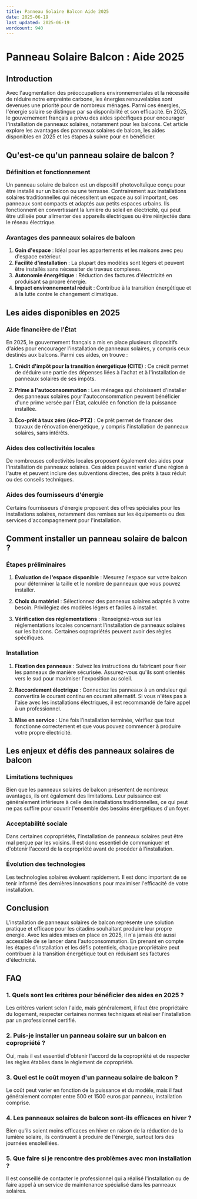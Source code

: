 ```yaml
---
title: Panneau Solaire Balcon Aide 2025
date: 2025-06-19
last_updated: 2025-06-19
wordcount: 940
---
```


# Panneau Solaire Balcon : Aide 2025

## Introduction

Avec l'augmentation des préoccupations environnementales et la nécessité de réduire notre empreinte carbone, les énergies renouvelables sont devenues une priorité pour de nombreux ménages. Parmi ces énergies, l'énergie solaire se distingue par sa disponibilité et son efficacité. En 2025, le gouvernement français a prévu des aides spécifiques pour encourager l'installation de panneaux solaires, notamment pour les balcons. Cet article explore les avantages des panneaux solaires de balcon, les aides disponibles en 2025 et les étapes à suivre pour en bénéficier.

## Qu'est-ce qu'un panneau solaire de balcon ?

### Définition et fonctionnement

Un panneau solaire de balcon est un dispositif photovoltaïque conçu pour être installé sur un balcon ou une terrasse. Contrairement aux installations solaires traditionnelles qui nécessitent un espace au sol important, ces panneaux sont compacts et adaptés aux petits espaces urbains. Ils fonctionnent en convertissant la lumière du soleil en électricité, qui peut être utilisée pour alimenter des appareils électriques ou être réinjectée dans le réseau électrique.

### Avantages des panneaux solaires de balcon

1. **Gain d'espace** : Idéal pour les appartements et les maisons avec peu d'espace extérieur.
2. **Facilité d'installation** : La plupart des modèles sont légers et peuvent être installés sans nécessiter de travaux complexes.
3. **Autonomie énergétique** : Réduction des factures d'électricité en produisant sa propre énergie.
4. **Impact environnemental réduit** : Contribue à la transition énergétique et à la lutte contre le changement climatique.

## Les aides disponibles en 2025

### Aide financière de l'État

En 2025, le gouvernement français a mis en place plusieurs dispositifs d'aides pour encourager l'installation de panneaux solaires, y compris ceux destinés aux balcons. Parmi ces aides, on trouve :

1. **Crédit d'impôt pour la transition énergétique (CITE)** : Ce crédit permet de déduire une partie des dépenses liées à l'achat et à l'installation de panneaux solaires de ses impôts.
   
2. **Prime à l'autoconsommation** : Les ménages qui choisissent d'installer des panneaux solaires pour l'autoconsommation peuvent bénéficier d'une prime versée par l'État, calculée en fonction de la puissance installée.

3. **Éco-prêt à taux zéro (éco-PTZ)** : Ce prêt permet de financer des travaux de rénovation énergétique, y compris l'installation de panneaux solaires, sans intérêts.

### Aides des collectivités locales

De nombreuses collectivités locales proposent également des aides pour l'installation de panneaux solaires. Ces aides peuvent varier d'une région à l'autre et peuvent inclure des subventions directes, des prêts à taux réduit ou des conseils techniques.

### Aides des fournisseurs d'énergie

Certains fournisseurs d'énergie proposent des offres spéciales pour les installations solaires, notamment des remises sur les équipements ou des services d'accompagnement pour l'installation.

## Comment installer un panneau solaire de balcon ?

### Étapes préliminaires

1. **Évaluation de l'espace disponible** : Mesurez l'espace sur votre balcon pour déterminer la taille et le nombre de panneaux que vous pouvez installer.
   
2. **Choix du matériel** : Sélectionnez des panneaux solaires adaptés à votre besoin. Privilégiez des modèles légers et faciles à installer.

3. **Vérification des réglementations** : Renseignez-vous sur les réglementations locales concernant l'installation de panneaux solaires sur les balcons. Certaines copropriétés peuvent avoir des règles spécifiques.

### Installation

1. **Fixation des panneaux** : Suivez les instructions du fabricant pour fixer les panneaux de manière sécurisée. Assurez-vous qu'ils sont orientés vers le sud pour maximiser l'exposition au soleil.

2. **Raccordement électrique** : Connectez les panneaux à un onduleur qui convertira le courant continu en courant alternatif. Si vous n'êtes pas à l'aise avec les installations électriques, il est recommandé de faire appel à un professionnel.

3. **Mise en service** : Une fois l'installation terminée, vérifiez que tout fonctionne correctement et que vous pouvez commencer à produire votre propre électricité.

## Les enjeux et défis des panneaux solaires de balcon

### Limitations techniques

Bien que les panneaux solaires de balcon présentent de nombreux avantages, ils ont également des limitations. Leur puissance est généralement inférieure à celle des installations traditionnelles, ce qui peut ne pas suffire pour couvrir l'ensemble des besoins énergétiques d'un foyer.

### Acceptabilité sociale

Dans certaines copropriétés, l'installation de panneaux solaires peut être mal perçue par les voisins. Il est donc essentiel de communiquer et d'obtenir l'accord de la copropriété avant de procéder à l'installation.

### Évolution des technologies

Les technologies solaires évoluent rapidement. Il est donc important de se tenir informé des dernières innovations pour maximiser l'efficacité de votre installation.

## Conclusion

L'installation de panneaux solaires de balcon représente une solution pratique et efficace pour les citadins souhaitant produire leur propre énergie. Avec les aides mises en place en 2025, il n'a jamais été aussi accessible de se lancer dans l'autoconsommation. En prenant en compte les étapes d'installation et les défis potentiels, chaque propriétaire peut contribuer à la transition énergétique tout en réduisant ses factures d'électricité.

## FAQ

### 1. Quels sont les critères pour bénéficier des aides en 2025 ?

Les critères varient selon l'aide, mais généralement, il faut être propriétaire du logement, respecter certaines normes techniques et réaliser l'installation par un professionnel certifié.

### 2. Puis-je installer un panneau solaire sur un balcon en copropriété ?

Oui, mais il est essentiel d'obtenir l'accord de la copropriété et de respecter les règles établies dans le règlement de copropriété.

### 3. Quel est le coût moyen d'un panneau solaire de balcon ?

Le coût peut varier en fonction de la puissance et du modèle, mais il faut généralement compter entre 500 et 1500 euros par panneau, installation comprise.

### 4. Les panneaux solaires de balcon sont-ils efficaces en hiver ?

Bien qu'ils soient moins efficaces en hiver en raison de la réduction de la lumière solaire, ils continuent à produire de l'énergie, surtout lors des journées ensoleillées.

### 5. Que faire si je rencontre des problèmes avec mon installation ?

Il est conseillé de contacter le professionnel qui a réalisé l'installation ou de faire appel à un service de maintenance spécialisé dans les panneaux solaires.